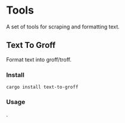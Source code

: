 # Tools

A set of tools for scraping and formatting text.

## Text To Groff

Format text into groff/troff.

### Install

```shell
cargo install text-to-groff
```

### Usage

.

